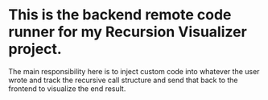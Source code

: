 # This is the backend remote code runner for my Recursion Visualizer project. 

The main responsibility here is to inject custom code into whatever the user wrote and
track the recursive call structure and send that back to the frontend to visualize the
end result. 